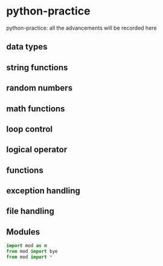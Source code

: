 # python-practice

python-practice: all the advancements will be recorded here

## data types

## string functions

## random numbers

## math functions

## loop control

## logical operator

## functions

## exception handling

## file handling

## Modules

```py
import mod as m
from mod import bye
from mod import *
```
